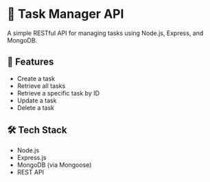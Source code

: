 # 📝 Task Manager API

A simple RESTful API for managing tasks using Node.js, Express, and MongoDB.

## 🚀 Features

- Create a task
- Retrieve all tasks
- Retrieve a specific task by ID
- Update a task
- Delete a task

## 🛠 Tech Stack

- Node.js
- Express.js
- MongoDB (via Mongoose)
- REST API
